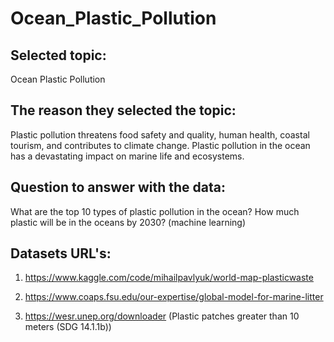 # Ocean_Plastic_Pollution
## Selected topic:
Ocean Plastic Pollution
## The reason they selected the topic:
Plastic pollution threatens food safety and quality, human health, coastal tourism, and contributes to climate change. Plastic pollution in the ocean has a devastating impact on marine life and ecosystems. 

## Question to answer with the data:
What are the top 10 types of plastic pollution in the ocean?
How much plastic will be in the oceans by 2030? (machine learning)

## Datasets URL's: 

1. https://www.kaggle.com/code/mihailpavlyuk/world-map-plasticwaste

2. https://www.coaps.fsu.edu/our-expertise/global-model-for-marine-litter

3. https://wesr.unep.org/downloader (Plastic patches greater than 10 meters (SDG 14.1.1b)) 

